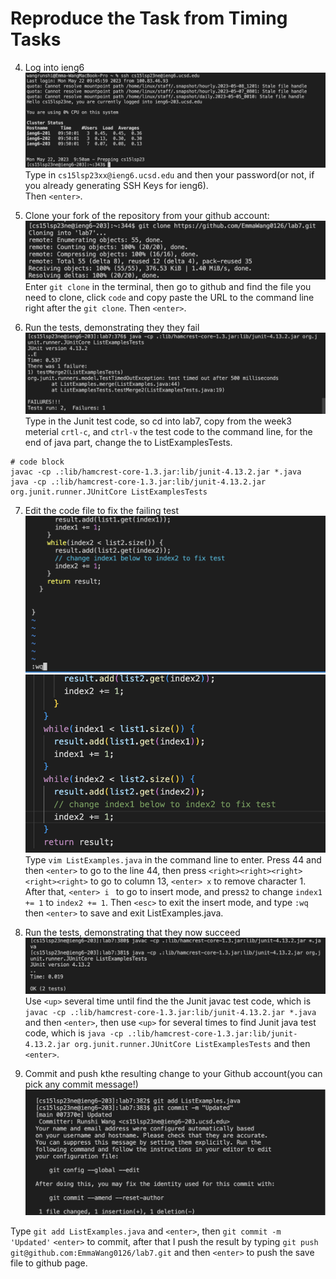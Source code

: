 # Reproduce the Task from Timing Tasks                                        
4. Log into ieng6                         
![image](screenshot1.png)                                    
Type in ```cs15lsp23xx@ieng6.ucsd.edu``` and then your password(or not, if you already generating SSH Keys for ieng6).             
Then ```<enter>```. 

5. Clone your fork of the repository from your github account:   
![image](screenshot2.png)
Enter ```git clone``` in the terminal, then go to github and find the file you need to clone, click ```code``` and copy paste the URL to the command line 
right after the ```git clone```. Then ```<enter>```. 

6. Run the tests, demonstrating they they fail
![image](screenshot3.png)            
Type in the Junit test code, so cd into lab7, copy from the week3 meterial ```crtl-c```, and ```ctrl-v``` the test code to the command line, for the end of java part, change the to ListExamplesTests. 
```
# code block
javac -cp .:lib/hamcrest-core-1.3.jar:lib/junit-4.13.2.jar *.java
java -cp .:lib/hamcrest-core-1.3.jar:lib/junit-4.13.2.jar org.junit.runner.JUnitCore ListExamplesTests
```

7. Edit the code file to fix the failing test
![image](screenshot4-1.png)
![image](screenshot4.png)                                  
Type ```vim ListExamples.java``` in the command line to enter. Press 44 and then ```<enter>``` to go to the line 44, then press ```<right><right><right><right><right>``` to go to column 13, ```<enter> x``` to remove character 1. After that, ```<enter> i ``` to go to insert mode, and press```2``` to change ```index1 += 1``` to ```index2 += 1```. Then ```<esc>``` to exit the insert mode, and type ```:wq``` then ```<enter>``` to save and exit ListExamples.java.

8. Run the tests, demonstrating that they now succeed
![image](screenshot5.png)
  Use ```<up>``` several time until find the the Junit javac test code, which is ```javac -cp .:lib/hamcrest-core-1.3.jar:lib/junit-4.13.2.jar *.java``` and then ```<enter>```, then use ```<up>``` for several times to find Junit java test code, which is ```java -cp .:lib/hamcrest-core-1.3.jar:lib/junit-4.13.2.jar org.junit.runner.JUnitCore ListExamplesTests``` and then ```<enter>```. 
  
9. Commit and push kthe resulting change to your Github account(you can pick any commit message!)
![image](screenshot6-1.png)

Type ```git add ListExamples.java``` and ```<enter>```, then ```git commit -m 'Updated'``` ```<enter>``` to commit, after that I push the result by typing ```git push git@github.com:EmmaWang0126/lab7.git``` and then ```<enter>``` to push the save file to github page. 
